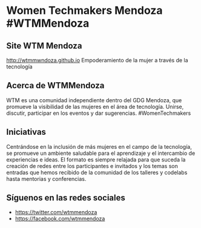 # Women Techmakers Mendoza #WTMMendoza

## Site WTM Mendoza
http://wtmmwndoza.github.io
Empoderamiento de la mujer a través de la tecnología

## Acerca de WTMMendoza
WTM es una comunidad independiente dentro del GDG Mendoza, que promueve la visibilidad de las mujeres en el área de tecnología. Unirse, discutir, participar en los eventos y dar sugerencias. #WomenTechmakers

## Iniciativas
Centrándose en la inclusión de más mujeres en el campo de la tecnología, se promueve un ambiente saludable para el aprendizaje y el intercambio de experiencias e ideas.
El formato es siempre relajada para que suceda la creación de redes entre los participantes e invitados y los temas son entradas que hemos recibido de la comunidad de los talleres y codelabs hasta mentorias y conferencias.

## Síguenos en las redes sociales
- https://twitter.com/wtmmendoza
- https://facebook.com/wtmmendoza
